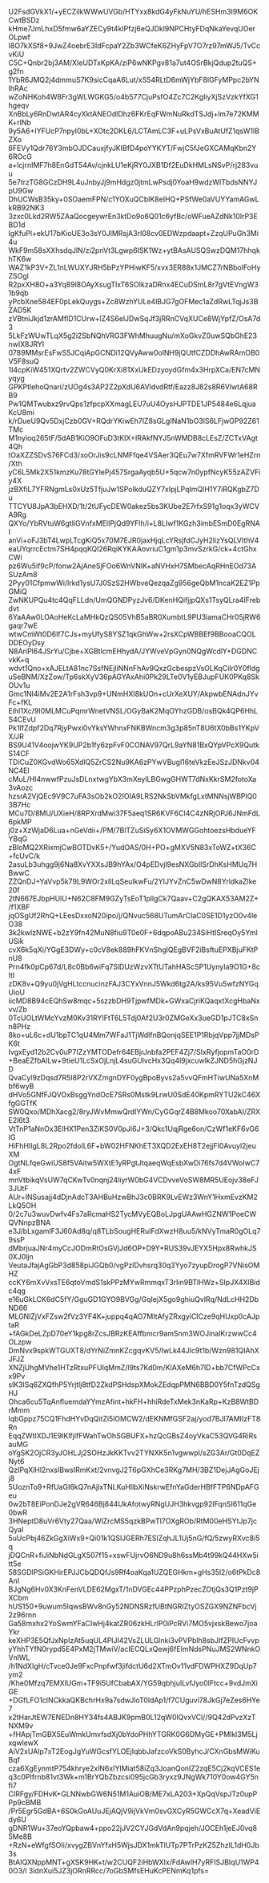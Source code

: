 U2FsdGVkX1/+yECZilkWWwUVGb/HTYxx8kdG4yFkNuYU/hESHm3I9M6OKCwtBSDz
kHme7JmLhxD5fmw6aYZECy9t4kIPfzj6eQJDkl9NPCHtyFDqNkaYevqUOerOLpwf
I8O7kXSf8+9JwZ4oebrE3IdFcpaY2Zb3WCfeK6ZHyFpV7O7rz97mWJ5/TvCcvKiU
C5C+Qnbr2bj3AM/XIeUDTxKpKA/ziP6wNKPgv81a7ut4OSrBkjQdup2tuQS+g2fn
1YbR6JMQ2j4dmmuS7K9sicCqaA6Lut/xS54RLtD6mWjYbF8lGFyMPpc2bYNIhRAc
wZoNHKoh4W8Fr3gWLWGKG5/o4b577CjuPsfO4Zc7C2KgIiyXjSzVzkYfXG1hgeqv
XnBbLy6RnDwtAR4cyXktANEOdlDhz6FKrEqFWmNuRkdTSJdj+lm7e72KMMK+rlNb
9y5A6+IYFUcP7npyI0bL+XOtc2DKL6/LCTAmLC3F+uLPsVxBuAtUfZ1qsW1lBZXo
6FEVy1Qdr76Y3mbOJDCauxjfyJKIBfD4poYYKYT/FwjC5fJeGXCAMqKbn2Y6ROcG
a+lcjrnIMF7h8EnGdT54Av/cjnkLU1eKjRY0JXB1Df2EuDkHMLsNSvP/rj283vuu
5e7trzTG8GCzDH9L4uJnbyJj9mHdgz0jtmLwPsdj0YoaH9wdzWITbdsNNYJpU9Gw
DhUCWsB35ky+0SOaemFPN/c1YOXuQCblK8eIHQ+PSfWe0aVUYYamAGwLkRB92NK3
3zxc0Lkd2RW5ZAaQocgeywrEn3ktDo9o6Q01c6yfBc/oWFueAZdNk10lrP3EBD1d
lgKfuPl+ekU17bKioUE3o3sY0JlMRsjA3rI08cv0EDWzpdaapt+ZzqUPuGh3Mi4u
WkF9m58sXXhsdqJlN/zi2pnVt3Lgwp6ISK1Wz+ytBAsAUSQSwzDQM17hhqkhTK6w
WAZ1kP3V+ZL1nLWUXYJRH5bPzYPHiwKF5/xvx3ER88x1JMCZ7rNBbolFoHyZSOgl
R2pxXH8O+a3Yq89l8OAyXsugTlxT6SOIkzaDRnx4ECuDSmL8r7gVtEVngW31b9qb
yPcbXne584EF0pLekQuygs+Zc8WzhYULe4lBJG7gOFMec1aZdRwLTqjJs3BZAD5K
zVBtniJkjd1zrAMfID1CUrw+lZ4S6elJDwSqJf3jRRnCVqXUCe8WjYpfZ/OsA7d3
5LkFzWUwTLqX5g2i2SbNQhVRG3FWhMhuugNu/mXoGkvZ0uwSQbGhE23nwIX8JRYI
0789MMsrEsFwS5JCqiApGCNDi12QVyAww0olNH9jQUtfCZDDhAwRAmOB0V5F8suQ
1I4cpKiW451XQrtv2ZWCVyQ0KrXi81XxUkEDzyoydGfm4x3HrpXCa/EN7cMNyqyg
GPKPtlehoQnari/zUOg4s3AP2Z2pXdU6AVIdvdRtf/Eazz8J82s8R6VlwtA68RB9
Pw1QMTwubxz9rvQps1zfpcpXXmagLEU7uU4OysHJPTDE1JP5484e6LqjuaKcU8mi
k/rDueU9Qv5DxjCzb0GV+RQdrYKiwEh7lZ8sGLgINaN1bO3lS6LFjwGP92Z61TMc
M1nyioq265tF/5dAB1KiO9OFuD3tKIX+IRAkfNYJ5nWMDB8cLEsZ/ZCTxVAgt4Qh
tOaXZZSDvS76FCd3/xoOrJis9cLNMFfqe4VSAer3QEu7w7XfmRVFWr1eHZrn/Xth
yC6L5Mk2X51kmzKu78tGYlePj457SrgaAyqb5U+5qcw7n0ypfNcyK55zAZVFiy4X
jzBXfiL7YFRNgmLs0xUz5TfjuJw1SPoIkduQZY7xIpjLPqImQlH1Y7iRQKgbZ7Du
TTCYU8JpA3bEHXD/1t/2tUFycDEW0akez5bs3KUbe2E7rfxS91g1oqx3yWCVA9Rg
QXYo/YbRVtuW6gtIiGVnfxMElIPjQd9YFlh/i+L8LIwf1KGzh3imbE5mD0EgRNAI
anVi+oFJ3bT4LwpLTcgKiQ5x70M7EJR0jaxHjqLcYRsjfdCJyH2lizYsQLVIthV4
eaUYqrrcEctm7SH4pqqKQl26RqiKYKAAovriuC1gm1p3mvSzrkG/ck+4ctGhxCWi
pz6Wu5if9cP/fonw2AjAneSjFOo6WnVNIK+aNVHxH7SMbecAqRHnEOd73ASUzAm8
2Pyy01CfpmwWi/lrkd1ysU7J0SzS2HWbveQezqaZg956geQbM1ncaK2EZ1PpGMiQ
ZwNKUPQu4tc4QqFLLdn/UmQGNDPyzJv6/DKenHQifjjpQXs1TsyQLra4IFrebdvt
6YaAAw0LOAoHeKcLaMHkQzQS05VhB5aBR0XumbtL9PU3iamaCHr05jRW6gaqr7wE
wtwCmWt0D6lf7CJs+myUfyS8YSZ1qkGhWw+2rsXCpWBBEf9BBooaCQOLDDEOyDsy
N8AriPl64JSrYu/Cjbe+XGBtlcmEHhydA/JYWveVpGyn0NQgWcdlY+DGDNCvkK+q
wdvt1Qno+xAJELtA81nc7SsfNEjliNNnFhAv9QxzGcbespzVsOLKqCilr0Y0fldg
uSeBNM/XzZow/Tp6skXyV36pAGYAxAhi0Pk29LTe0V1yEBJupFUK0PKq8SkOUv1u
Gmc1NI4iMv2E2A1rFsh3vp9+UNmHXI8kUOn+cUrXeXUY/AkpwbENAdnJYvFc+fKL
EihI1Xc/9I0MLMCuPqmrWnetVNSL/OGyBaK2MqOYhzGDB/osBQk4QP6HhLS4CEvU
Pk1IfZdpf2Dq7RjyPwxi0vYksYWhnxFNKBWncm3g3p85nT8U6tX0bBs1YKpVX/JR
BS9U41V4oojwYK9UP2b1fy6zpFvF0CONAV97QrL9aYN81BxQYpVPcX9QutkS14CF
TDiCuZ0KGvdWo65XdlQ5ZrCS2Nu9KA6zPYwVBugl16teVkzEeJSzJDNkv04NC4El
cMuL/HI4nwwfPzuJsDLnxtwgYbX3mXeylLBGwgGHWT7dNxKkrSM2fotoXa3vAozc
hzsrA2VjQEc9V9C7uFA3sOb2kO2IOIA9LRS2NkSbVMkfgLxtMNNsjWBPlQ03B7Hc
MCu7D/8MU/UXieH/8RPXrdMwi37F5aeq1SR6KVF6CI4C4zNRjOPJ6JNmFdL6pkMP
j0z+XzWjaD6Lua+nGeVdii+/PM/7BlTZuSiSy6X1OVMWGGohtoezsHbdueYFYBqG
zBloMQ2XRixmjCwBOTDvK5+/YudOAS/0H+PO+gMXV5N83xToWZ+tX36C+fcUvC/k
2asuLb3uhgg9j6Na8XvYXXsJB9hYAx/O4pEDvjl9esNXGbIlSrDhKsHMUq7HBwwC
ZZQnDJ+YaVvp5k79L9WOr2xllLqSeulkwFu/2YIJYvZnC5wDwN8YrldkaZlke20f
2tN667EJbpHUlU+N62C8FM9GZyTsEoT1pllgCk7Qaav+C2gQKAX53AM2Z+/f1XBF
jqOSgUf2RhQ+LEesDxxoN20ipo/j/QNvuc568UTumArCIaC0SE1D1yzO0v4leO38
3k2kwlzNWE+b2zY9fn42MuN8fiu9T0e0F+6dqpoABu234SiHtISreqOy5YmlUSik
cvX6k5qXi/YGgE3DWy+c0cV8ek889hFKVnShglQEgBVF2iBsftuEPXBjuFKtPnU8
Prn4fk0pCp67d/L8c0Bb6wiFq7SlDUzWzvXTtUTahHAScSP1UynyIa9O1G+8cItI
zDK8v+Q9yu0jVgHLtccnucinzFAJ3CYxVnnJ5Wkd6tg2A/ks95Vu5wfzNYGqUioU
iicMD8B94cEQhSw8mqc+5szzbDH9TjpwfMDk+GWxaCjriKQaqxtXcgHbaNxvv/Zb
0TcUOLtWMcYvzM0Kv31RYIFtT6L5Tdj0Af2U3r0ZMGeXx3ueGD1pJTC8xSnn8PHz
8ko+uL6c+dU1bpTC1qU4Mm7WFaJ1TjWdlfnBQonjqSEE1P1RbjqVpp7jjMDsPK6t
IvgxEyd12b2Cv0uP7IZzYMTODefr64EBjrJnbfa2PEF4Zj7/SIxRyfjopmTaO0rD
+BeaEZfbAlLw+9tieU1LcSxOjLnjL4suGUlvcHx3Qq4l9jxcuwlkZJND5hGjzNJD
QvaCyl9zDqsd7R5I8P2rVXZmgnDYF0ygBpoByvs2a5vvQFmHTiwUNa5XnMbf6wyB
dHVo5GNfFJQVOxBsggYndOcE7SRs0Mstk9LrwU0SdE40KpmRYTU2kC46XfgGGTfK
SW0Qxo/MDhXacg2/8ryJWvMmwQrdlYWn/CyGGqrZ4B8Mkoo70XabAI/ZRXE2l6t3
VtTnP1aNnOx3ElHX1Pen3ZiKS0V0pJi6J+3/Qkc1UqjRge6on/CzWf1eKF6vG6IG
HiFhHlIgL8L2Rpo2fdolL6F+bW02HFNKhET3XQD2ExEH8T2ejjFI0Avuyl2jeuXM
OgtNLfqeGwiUS8f5VAitw5WXtE1yRPgtJtqaeqWqEsbXwDi76fs7d4VWoIwC74xF
mnVtbikqVsUW7qCKwTv0nqnj24liyrW0bG4VCDvveVoSW8MR5UEojv38eFJ3JUtF
AUr+INSusajj4dDjnAdcT3AHBuHzwBhJ3c0BRK9LvEWz3WnY1HxmEvzKM2LkQ5OH
0/2c7u3wuvDwfv4Fs7aRcmaHS2TycMVyEQBoLJpgUAAwHGZNW1PoeCWQVNnpzBNA
e3J/bLxgamlF3J60Ad8q/q8TLbSougHERuIFdXwzH8uu5/kNVyTmaR0gOLq79ssP
dMbrjuaJNr4myCcJODmRtOsGVjJd6OP+D9Y+RUS39vJEYX5Hpx8RwhkJS0XJ0ljn
VeutaJfajAgGbP3d858piJGQb0/vgPzlDvhsrq30q3Yyo7zyupDrogP7VNisOMHZ
ccKY6mXvVxsTE6qtoVmdS1skPPzMYwRmmqxT3rIin9BTlHWz+SIpJX4XlBidc4qg
e16uGkLCK6dC5fY/GguGD1GYO9BVGg/GqIejX5go9ghiuQvIRq/NdLcHH2DbND66
MLGNlZjVxFZsw2fVz3YF4K+juppq4qAO7MItAfyZRxgyiCICze9qHUxp0cAJptaR
+fAGkDeLZpD70eY1kpg8rZcsJBRzKEAffbmcr9amSnm3WOJinalKrzwwCc4OLzpw
DmNvx9spkWTGUXT8/dYrNiZmnKZcgqvKV5/IwLk44Jlc9t1b/Wzn981QIAhXJFJZ
XNZjUhgMVhe1HTzRtxuPFUIqMmZ/l9ts7Kd0m/KlAXeM6h7lD+bb7CfWPcCxx9Pv
slK3lSq6ZXQfhP5Yrjtlj8tfD2ZkdPSHdspXMokZEdqpPMN6BBD0Y5fnTzdQSgHJ
Ohca6cu5TqAnfluemdaYYmzAfint+hkFH+hhiRdeTxMek3nKaRp+KzB8WtBDrMmm
lqbGppz75CQ1FhdHYvDqQitZi5lOMCW2/dEKNMfGSF2aj/yod7BJl7AMIIzFT8Rn
EqqZWtlXDJ1E9IKlfjifFWahTwOhSGBUFX+hzQcGBsZ4oyVkaC53QVG4RiRsauMG
oYgSK2OjCR3yJOHLJj2SOHzJkKKTvv2TYNXK5n1vgwwpl/sZG3Ar/Gt0DqEZNyt6
QzIPqXlHl2nxsIBwsIRmKxt/2vnvgJ2T6pGXhCe3RKg7MH/3BZ1DejJAgGoJEjj8
5UoznTo9+RfUaGI6kQ7nAjlxTNLKuHllbXiNskrwEfnYaGderHBfFTP6NDpAFGeu
0w2bT8EiPonDJe2gVR646Bj844UkAfotwyRNgUJH3hkvgp92lFqnSI611qGe0bwR
3HNeptD8uVr6Vty27Qaa/WlZrcMS5qzkBPwTl7OXgROb/RtM00eHSYtJp7jcQyaI
5uUcPbj46ZkGgXiWx9+Qi01k1QSlJGERh7ESlZqhJL1Uj5nG/fQ/5zwyRXvc8i5q
jDQCnR+fiJiNbNdGLgX507f15+xswFUjrvO6ND9u8h6ssMb4t99kQ44HXw5itt5e
58SGDlPSiGKHirEPJJCbQDQfJs9Rf4oaKqa1UZQEGHkm+gHs35l2/o6tPkDc8Anl
BJgNg6Hv0X3KnFenVLDE62MgxT/1nDVGEc44PPzphPzecZOtjQs3Q1Pzt9jPXCbm
hUS150+9uwum5lqwsBWv8nGy52NDNSRzfUBtNGRIZtyOSZGX9NZNFbcVj2z96rnn
Ga58mxhx2YoSwmYFaCIwHj4katZR06zkHLrlP0iPcRVi7MO5vjxskBewo7joaYkr
keXHP3E5QfJxNpIzAt5uqUL4PlJI42VsZLULGlnki3vPVPblh8sbJIfZPIUcFvvp
yYhhTYfN0rypd5E4PxM2jTMwiV/acIECQLxQewj6fEImNdsPNuJMS2WNnkOVnlWL
/h1NdXIgH/cTvce0Je9FxcPnpfwf3jifdctU6d2XTmOv11vdFDWPHXZ9DqUp7ym2
/Khe0Mfzq7EMXlUGm+TF9i5UfCbabAX/YG59qbhjuILvfJyo0lFtcc+9vdJmXiGE
+DGfLFO1cINCkkaQKBchrHx9a7sdwJloT0ldAp1/f7CUguvi78JkGj7eZes6HYe7
x2tHarJtEW7ENEDn8HY34fs4ABJK9pmB0L12qW0lQvxVCl//9Q42dPvzXzTNXM9v
+fHApjTmGBX5EuWmkUmvfsdXj0bYdoPHhYTGRK0G6DMyGE+PMlkl3M5LjxqwlewX
AiV2xUAlp7xT2EogJgYuWGcsfYLOEjIqbbJafzcoVkS0ByhcJ/CXnGbsMWiKuBqf
cza6XgEynmtP754khrye2xlN6xIYIMiat58iZq3JoanQonIZ2zqE5Cj2kqVCES1e
q3c0PIfrnb81vt3Wk+m1BrYQbZbzcsi095jcGb3ryxz9JNgWk710Y0ow4GY5nfi7
CIRFgy/FDHvK+GLNNwbGW6N51M1AuiOB/ME7xLA203+XpQqVspJTz0upPPp9cBMB
/Pr5Egr5GdBA+6S0kGoAUuJEjAQjV9ijVkVm0svGXCyR5GWCcX7q+XeadViEdy6U
gDNR1Wu+37eoYQpbaw4+ppo22jJV2CYJGdVdAn9pqjeh/JOCEh1jeEJ0vq85Me8B
+RzN+eWfgfSOIi/xvygZBVnYfxH5WjsJDX1mkTlUTp7PTrPzKZ5ZhzIL1dH0Jb3s
BtAIQXNppMNT+gXSK9HK+t/w2CUQF2iHbWXIx/FdAwIH7yRFISJBIqU1WP40O3/l
3idnXui5JZ3jORnRRcc/7oGbSMfsEHuKcPENmKq1pfs=
